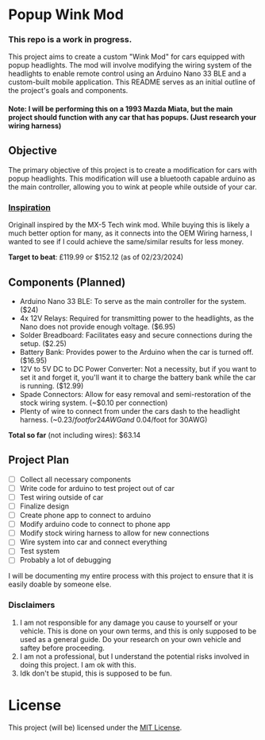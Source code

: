 # Popup Wink Mod
### This repo is a work in progress.
This project aims to create a custom "Wink Mod" for cars equipped with popup headlights. The mod will involve modifying the wiring system of the headlights to enable remote control using an Arduino Nano 33 BLE and a custom-built mobile application. This README serves as an initial outline of the project's goals and components.
#### Note: I will be performing this on a 1993 Mazda Miata, but the main project should function with any car that has popups. (Just research your wiring harness)

## Objective
The primary objective of this project is to create a modification for cars with popup headlights. This modification will use a bluetooth capable arduino as the main controller, allowing you to wink at people while outside of your car. 
### [Inspiration](https://mx5tech.co.uk/wink-sleepy-eye-mod)
Originall inspired by the MX-5 Tech wink mod. While buying this is likely a much better option for many, as it connects into the OEM Wiring harness, I wanted to see if I could achieve the same/similar results for less money.

**Target to beat**: £119.99 or $152.12 (as of 02/23/2024)

## Components (Planned)
- Arduino Nano 33 BLE: To serve as the main controller for the system. ($24)
- 4x 12V Relays: Required for transmitting power to the headlights, as the Nano does not provide enough voltage. ($6.95)
- Solder Breadboard: Facilitates easy and secure connections during the setup. ($2.25)
- Battery Bank: Provides power to the Arduino when the car is turned off. ($16.95)
- 12V to 5V DC to DC Power Converter: Not a necessity, but if you want to set it and forget it, you'll want it to charge the battery bank while the car is running. ($12.99)
- Spade Connectors: Allow for easy removal and semi-restoration of the stock wiring system. (~$0.10 per connection)
- Plenty of wire to connect from under the cars dash to the headlight harness. (~$0.23/foot for 24AWG and ~$0.04/foot for 30AWG)

**Total so far** (not including wires): $63.14

## Project Plan
- [ ] Collect all necessary components
- [ ] Write code for arduino to test project out of car
- [ ] Test wiring outside of car
- [ ] Finalize design
- [ ] Create phone app to connect to arduino
- [ ] Modify arduino code to connect to phone app
- [ ] Modify stock wiring harness to allow for new connections
- [ ] Wire system into car and connect everything
- [ ] Test system
- [ ] Probably a lot of debugging

I will be documenting my entire process with this project to ensure that it is easily doable by someone else.


### Disclaimers
1. I am not responsible for any damage you cause to yourself or your vehicle. This is done on your own terms, and this is only supposed to be used as a general guide. Do your research on your own vehicle and saftey before proceeding.
2. I am not a professional, but I understand the potential risks involved in doing this project. I am ok with this.
3. Idk don't be stupid, this is supposed to be fun.


# License

This project (will be) licensed under the [MIT License](https://opensource.org/license/mit).
